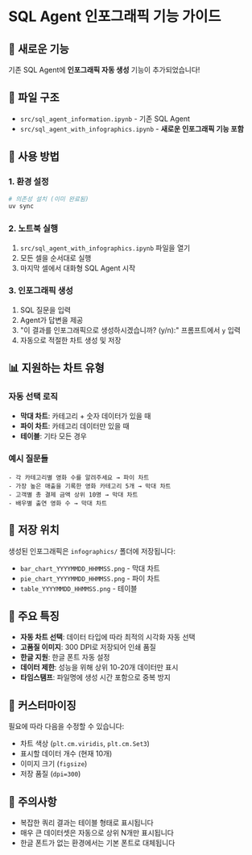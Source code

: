# SQL Agent 인포그래픽 기능 가이드

## 🎨 새로운 기능

기존 SQL Agent에 **인포그래픽 자동 생성** 기능이 추가되었습니다!

## 📁 파일 구조

- `src/sql_agent_information.ipynb` - 기존 SQL Agent
- `src/sql_agent_with_infographics.ipynb` - **새로운 인포그래픽 기능 포함**

## 🚀 사용 방법

### 1. 환경 설정

```bash
# 의존성 설치 (이미 완료됨)
uv sync
```

### 2. 노트북 실행

1. `src/sql_agent_with_infographics.ipynb` 파일을 열기
2. 모든 셀을 순서대로 실행
3. 마지막 셀에서 대화형 SQL Agent 시작

### 3. 인포그래픽 생성

1. SQL 질문을 입력
2. Agent가 답변을 제공
3. "이 결과를 인포그래픽으로 생성하시겠습니까? (y/n):" 프롬프트에서 `y` 입력
4. 자동으로 적절한 차트 생성 및 저장

## 📊 지원하는 차트 유형

### 자동 선택 로직

- **막대 차트**: 카테고리 + 숫자 데이터가 있을 때
- **파이 차트**: 카테고리 데이터만 있을 때
- **테이블**: 기타 모든 경우

### 예시 질문들

```
- 각 카테고리별 영화 수를 알려주세요 → 파이 차트
- 가장 높은 매출을 기록한 영화 카테고리 5개 → 막대 차트
- 고객별 총 결제 금액 상위 10명 → 막대 차트
- 배우별 출연 영화 수 → 막대 차트
```

## 📁 저장 위치

생성된 인포그래픽은 `infographics/` 폴더에 저장됩니다:

- `bar_chart_YYYYMMDD_HHMMSS.png` - 막대 차트
- `pie_chart_YYYYMMDD_HHMMSS.png` - 파이 차트
- `table_YYYYMMDD_HHMMSS.png` - 테이블

## 🎯 주요 특징

- **자동 차트 선택**: 데이터 타입에 따라 최적의 시각화 자동 선택
- **고품질 이미지**: 300 DPI로 저장되어 인쇄 품질
- **한글 지원**: 한글 폰트 자동 설정
- **데이터 제한**: 성능을 위해 상위 10-20개 데이터만 표시
- **타임스탬프**: 파일명에 생성 시간 포함으로 중복 방지

## 🔧 커스터마이징

필요에 따라 다음을 수정할 수 있습니다:

- 차트 색상 (`plt.cm.viridis`, `plt.cm.Set3`)
- 표시할 데이터 개수 (현재 10개)
- 이미지 크기 (`figsize`)
- 저장 품질 (`dpi=300`)

## 🚨 주의사항

- 복잡한 쿼리 결과는 테이블 형태로 표시됩니다
- 매우 큰 데이터셋은 자동으로 상위 N개만 표시됩니다
- 한글 폰트가 없는 환경에서는 기본 폰트로 대체됩니다

